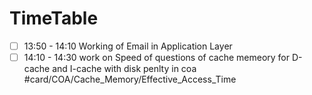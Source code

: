 # TimeTable 
- [ ] 13:50 - 14:10 Working of Email in Application Layer
- [ ] 14:10 - 14:30 work on Speed of questions of cache memeory for D-cache and I-cache with disk penlty in coa #card/COA/Cache_Memory/Effective_Access_Time 